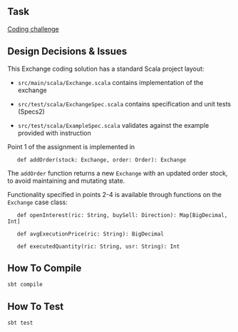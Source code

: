 ## Task

[Coding challenge](./doc/CHALLENGE.md)

## Design Decisions & Issues

This Exchange coding solution has a standard Scala project layout:

* `src/main/scala/Exchange.scala` contains implementation of the exchange

* `src/test/scala/ExchangeSpec.scala` contains specification and unit tests (Specs2)

* `src/test/scala/ExampleSpec.scala` validates against the example provided with instruction

Point 1 of the assignment is implemented in 

```
   def addOrder(stock: Exchange, order: Order): Exchange  
```

The `addOrder` function returns a new `Exchange` with an updated order stock, to avoid maintaining and mutating state.   
 
Functionality specified in points 2-4 is available through functions on the `Exchange` case class:
 
``` 
   def openInterest(ric: String, buySell: Direction): Map[BigDecimal, Int] 
   
   def avgExecutionPrice(ric: String): BigDecimal
     
   def executedQuantity(ric: String, usr: String): Int   
```

## How To Compile

`sbt compile`

## How To Test

`sbt test`